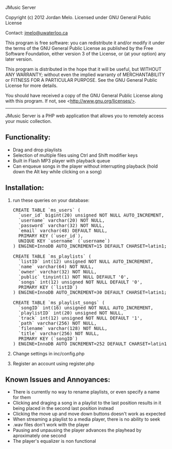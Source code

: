JMusic Server

Copyright (c) 2012 Jordan Melo.
Licensed under GNU General Public License

Contact: jmelo@uwaterloo.ca

This program is free software: you can redistribute it and/or modify
it under the terms of the GNU General Public License as published by
the Free Software Foundation, either version 3 of the License, or
(at your option) any later version.

This program is distributed in the hope that it will be useful,
but WITHOUT ANY WARRANTY; without even the implied warranty of
MERCHANTABILITY or FITNESS FOR A PARTICULAR PURPOSE.  See the
GNU General Public License for more details.

You should have received a copy of the GNU General Public License
along with this program.  If not, see &lt;http://www.gnu.org/licenses/>.

---------------------------------------------------------------------------

JMusic Server is a PHP web application that allows you to remotely access
your music collection.

Functionality:
-------------------------

- Drag and drop playlists
- Selection of multiple files using Ctrl and Shift modifier keys
- Built in Flash MP3 player with playback queue
- Can enqueue songs in the player without interrupting playback (hold down
  the Alt key while clicking on a song)
 

Installation:
-------------------------

1) run these queries on your database:
   <pre>
   CREATE TABLE `ms_users` (
     `user_id` bigint(20) unsigned NOT NULL AUTO_INCREMENT,
     `username` varchar(20) NOT NULL,
     `password` varchar(32) NOT NULL,
     `email` varchar(48) DEFAULT NULL,
     PRIMARY KEY (`user_id`),
     UNIQUE KEY `username` (`username`)
   ) ENGINE=InnoDB AUTO_INCREMENT=15 DEFAULT CHARSET=latin1;
   
   CREATE TABLE `ms_playlists` (
     `listID` int(12) unsigned NOT NULL AUTO_INCREMENT,
     `name` varchar(64) NOT NULL,
     `owner` varchar(32) NOT NULL,
     `public` tinyint(1) NOT NULL DEFAULT '0',
     `songs` int(12) unsigned NOT NULL DEFAULT '0',
     PRIMARY KEY (`listID`)
   ) ENGINE=InnoDB AUTO_INCREMENT=30 DEFAULT CHARSET=latin1;
   
   CREATE TABLE `ms_playlist_songs` (
     `songID` int(16) unsigned NOT NULL AUTO_INCREMENT,
     `playlistID` int(20) unsigned NOT NULL,
     `track` int(12) unsigned NOT NULL DEFAULT '1',
     `path` varchar(256) NOT NULL,
     `filename` varchar(128) NOT NULL,
     `title` varchar(256) NOT NULL,
     PRIMARY KEY (`songID`)
   ) ENGINE=InnoDB AUTO_INCREMENT=252 DEFAULT CHARSET=latin1;
   </pre>

2) Change settings in inc/config.php

3) Register an account using register.php


Known Issues and Annoyances:
--------------------------------

- There is currently no way to rename playlists, or even specify a name for them
- Clicking and draging a song in a playlist to the last position results in it being placed in the second last position instead
- Clicking the move up and move down buttons doesn't work as expected
- When streaming a playlist to a media player, there is no ability to seek
- .wav files don't work with the player
- Pausing and unpausing the player advances the playhead by aproximately one second
- The player's equalizer is non functional